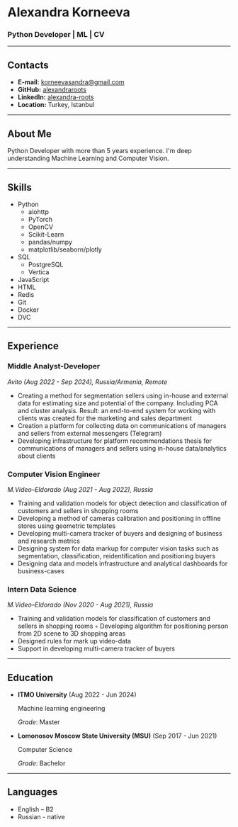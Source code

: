 # Alexandra Korneeva

### Python Developer | ML | CV

---

## Contacts

- **E-mail:** [korneevasandra@gmail.com](mailto:korneevasandra@gmail.com)
- **GitHub:** [alexandraroots](https://github.com/alexandraroots)
- **LinkedIn:** [alexandra-roots](https://www.linkedin.com/in/alexandra-roots)
- **Location:** Turkey, Istanbul

---

## About Me

Python Developer with more than 5 years experience. I'm deep understanding Machine Learning and Computer Vision.

---

## Skills

- Python
  - aiohttp
  - PyTorch
  - OpenCV
  - Scikit-Learn
  - pandas/numpy
  - matplotlib/seaborn/plotly
- SQL
  - PostgreSQL
  - Vertica
- JavaScript
- HTML
- Redis
- Git
- Docker
- DVC

---

## Experience


### Middle Analyst-Developer 
_Avito (Aug 2022 - Sep 2024), Russia/Armenia, Remote_

- Creating a method for segmentation sellers using in-house and external data for estimating size and potential of the company. Including PCA and cluster analysis.
Result: an end-to-end system for working with clients was created for the marketing and sales department
- Creation a platform for collecting data on communications of managers and sellers from external messengers (Telegram)
- Developing infrastructure for platform recommendations thesis for communications of managers and sellers using in-house data/analytics about clients

### Computer Vision Engineer
_M.Video–Eldorado (Aug 2021 - Aug 2022), Russia_

- Training and validation models for object detection and classification of customers and sellers in shopping rooms
- Developing a method of cameras calibration and positioning in offline stores using geometric templates
- Developing multi-camera tracker of buyers and designing of business and research metrics
- Designing system for data markup for computer vision tasks such as segmentation, classification, reidentification and positioning buyers
- Designing data and models infrastructure and analytical dashboards for business-cases

### Intern Data Science
_M.Video–Eldorado (Nov 2020 - Aug 2021), Russia_

- Training and validation models for classification of customers and sellers in shopping rooms ◦ Developing algorithm for positioning person from 2D scene to 3D shopping areas
- Designed rules for mark up video-data
- Support in developing multi-camera tracker of buyers

---

## Education

- **ITMO University** (Aug 2022 - Jun 2024)

   Machine learning engineering

  _Grade_: Master

- **Lomonosov Moscow State University (MSU)** (Sep 2017 - Jun 2021)

   Computer Science

  _Grade_: Bachelor

---

## Languages
- English – B2
- Russian - native